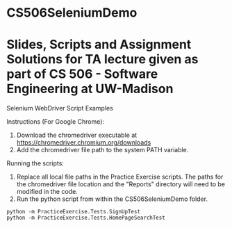 # CS506SeleniumDemo
# Slides, Scripts and Assignment Solutions for TA lecture given as part of CS 506 - Software Engineering at UW-Madison
 Selenium WebDriver Script Examples
 
 Instructions (For Google Chrome):
 
 1. Download the chromedriver executable at https://chromedriver.chromium.org/downloads
 2. Add the chromedriver file path to the system PATH variable. 

Running the scripts:
1. Replace all local file paths in the Practice Exercise scripts. The paths for the chromedriver file location and the "Reports" directory will need to be modified in the code.
2. Run the python script from within the CS506SeleniumDemo folder.

```
python -m PracticeExercise.Tests.SignUpTest
python -m PracticeExercise.Tests.HomePageSearchTest
```
